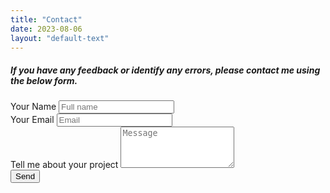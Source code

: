 ```yaml
---
title: "Contact"
date: 2023-08-06
layout: "default-text"
---
```


<!-- modify this form HTML and place wherever you want your form -->
<!-- <div class="container"> -->
  <div class="row">
    <div class="col-xs-12 col-sm-8 col-md-6 col-sm-push-2 col-md-push-3 form__container">
      <!-- <h2>Let's work together</h2> -->
      <h5>If you have any feedback or identify any errors, please contact me using the below form.</h5>
      <form action="https://formspree.io/f/xaygenoo" role="form" method="POST" autocomplete="on">
        <div class="form-group">
          <label for="name">Your Name</label>
          <input type="text" name="name" class="form-control form-input" placeholder="Full name" required>
        </div>
        <div class="form-group">
          <label for="_replyto">Your Email</label>
          <input type="email" name="_replyto" class="form-control form-input" placeholder="Email" required>
        </div>
        <div class="form-group">
          <label for="message">Tell me about your project</label>
          <textarea id="message" name="message" class="form-control" rows="4" width="100%" placeholder="Message" required></textarea>
        </div>
        <div>
          <input type="submit" class="btn btn-primary" value="Send">
          <input type="hidden" name="_subject" value="Contact Us Form Submission: FMD" />
        </div>
      </form>
      <div class="col-sm-12 gutter"></div>
    </div>
  </div>
</div>
<!-- </div> -->